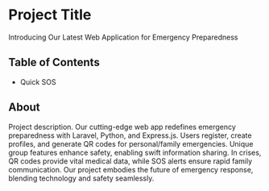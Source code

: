 # Project Title

Introducing Our Latest Web Application for Emergency Preparedness

## Table of Contents

- Quick SOS

## About

Project description. Our cutting-edge web app redefines emergency preparedness with Laravel, Python, and Express.js. Users register, create profiles, and generate QR codes for personal/family emergencies. Unique group features enhance safety, enabling swift information sharing. In crises, QR codes provide vital medical data, while SOS alerts ensure rapid family communication. Our project embodies the future of emergency response, blending technology and safety seamlessly.

